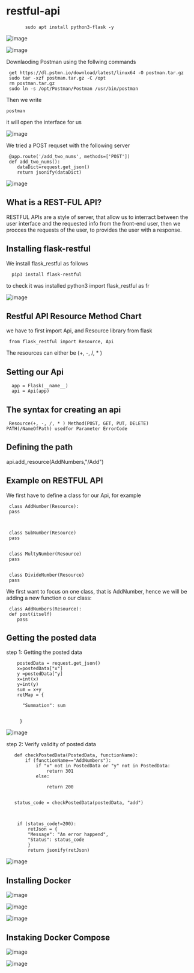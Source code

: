 # restful-api







           sudo apt install python3-flask -y




![image](https://user-images.githubusercontent.com/63984422/149629653-fde5273b-e5a7-4d71-928a-a56bdaec7b72.png)


![image](https://user-images.githubusercontent.com/63984422/149629764-fc8a647d-f8ac-4469-95cf-445988856626.png)




Downlaoding Postman using the follwing commands


     get https://dl.pstmn.io/download/latest/linux64 -O postman.tar.gz
     sudo tar -xzf postman.tar.gz -C /opt
     rm postman.tar.gz
     sudo ln -s /opt/Postman/Postman /usr/bin/postman 


     
Then we write

    postman
    
    
it will open the interface for us

![image](https://user-images.githubusercontent.com/63984422/171550401-931f9c50-eb19-488c-80d9-e28439e5c5aa.png)


We tried a POST requset with the following server

     @app.route('/add_two_nums', methods=['POST'])
     def add_two_nums():
        dataDict=request.get_json()
        return jsonify(dataDict)


![image](https://user-images.githubusercontent.com/63984422/171554885-535b5c1c-2517-4ad3-ba40-daf72784d416.png)



## What is a REST-FUL API?

RESTFUL APIs are a style of server, that allow us to interract between the user interface and the requested info from the front-end user, then we procces the requests of the user, to provides the user with a response.



## Installing flask-restful 



We install flask_restful as follows

      pip3 install flask-restful
      
to check it was installed
      python3
      import flask_restful as fr
      
![image](https://user-images.githubusercontent.com/63984422/171782651-7b35571c-ebd1-4410-bce9-5753b609a188.png)
      




## Restful API Resource Method Chart


we have to first import Api, and Resource library from flask

     from flask_restful import Resource, Api
     
     
The resources can either be (+, -, /, * )


## Setting our Api


     
      app = Flask(__name__)
      api = Api(app)
      

## The syntax for creating an api

     Resource(+, -, /, * ) Method(POST, GET, PUT, DELETE) PATH(/NameOfPath) usedfor Parameter ErrorCode
     

## Defining the path 

   api.add_resource(AddNumbers,"/Add")

## Example on RESTFUL API 


We first have to define a class for our Api, for example

     class AddNumber(Resource):
     pass
     
     
     
     class SubNumber(Resource)
     pass
     
     
     class MultyNumber(Resource)
     pass
     
     
     class DivideNumber(Resource)
     pass
     


We  first want to focus on one class, that is AddNumber, hence we will be adding a new function o our class:

     class AddNumbers(Resource):
     def post(itself)
        pass


## Getting the posted data  

step 1: Getting the posted data

        postedData = request.get_json()
        x=postedData["x"]
        y =postedData["y]
        x=int(x)
        y=int(y)
        sum = x+y
        retMap = {

          "Summation": sum
         

         }
         
         
         
![image](https://user-images.githubusercontent.com/63984422/171791179-c2f328cf-e87c-406c-8f3d-8e258885e923.png)
         

step 2: Verify validity of posted data

       def checkPostedData(PostedData, functionName):
           if (functionName=="AddNumbers"):
               if "x" not in PostedData or "y" not in PostedData:
                   return 301
               else:

                   return 200
       
       
       status_code = checkPostedData(postedData, "add")
       
       
       
        if (status_code!=200):
            retJson = {
            "Message": "An error happend",
            "Status": status_code
            }
            return jsonify(retJson)
            
            


 

![image](https://user-images.githubusercontent.com/63984422/171983498-99aa2ac4-b0ef-4afc-8a1a-52eb2c1799ec.png)




## Installing Docker

![image](https://user-images.githubusercontent.com/63984422/171984996-183b6ac9-4b9a-4f55-a87a-13b5c4fb23a4.png)


![image](https://user-images.githubusercontent.com/63984422/171985069-f5c67144-90c2-48bd-9911-743ba1fe4464.png)

![image](https://user-images.githubusercontent.com/63984422/171985628-2eb698cd-780b-41bc-a50c-c72824986001.png)

## Instaking Docker Compose

![image](https://user-images.githubusercontent.com/63984422/171985979-467c5846-ff8b-42c7-8843-5552a007335e.png)


![image](https://user-images.githubusercontent.com/63984422/171986131-34a5226d-6cce-4f37-9349-7341c0dd5ab3.png)

